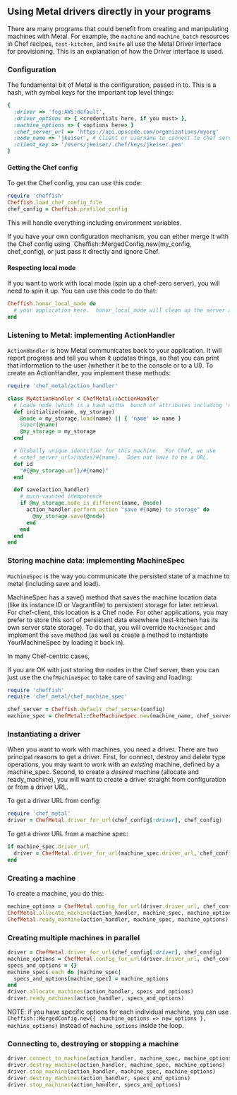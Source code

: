 ## Using Metal drivers directly in your programs

There are many programs that could benefit from creating and manipulating machines with Metal.  For example, the `machine` and `machine_batch` resources in Chef recipes, `test-kitchen`, and `knife` all use the Metal Driver interface for provisioning.  This is an explanation of how the Driver interface is used.

### Configuration

The fundamental bit of Metal is the configuration, passed in to.  This is a hash, with symbol keys for the important top level things:

```ruby
{
  :driver => 'fog:AWS:default',
  :driver_options => { <credentials here, if you must> },
  :machine_options => { <options here> }
  :chef_server_url => 'https://api.opscode.com/organizations/myorg'
  :node_name => 'jkeiser', # Client or username to connect to Chef server
  :client_key => '/Users/jkeiser/.chef/keys/jkeiser.pem'
}
```

#### Getting the Chef config

To get the Chef config, you can use this code:

```ruby
require 'cheffish'
Cheffish.load_chef_config_file
chef_config = Cheffish.profiled_config
```

This will handle everything including environment variables.

If you have your own configuration mechanism, you can either merge it with the Chef config using `Cheffish::MergedConfig.new(my_config, chef_config), or just pass it directly and ignore Chef.

#### Respecting local mode

If you want to work with local mode (spin up a chef-zero server), you will need to spin it up.  You can use this code to do that:

```ruby
Cheffish.honor_local_mode do
  # your application here.  honor_local_mode will clean up the server at the end of the block.
end
```

### Listening to Metal: implementing ActionHandler

`ActionHandler` is how Metal communicates back to your application. It will report progress and tell you when it updates things, so that you can print that information to the user (whether it be to the console or to a UI). To create an ActionHandler, you implement these methods:

```ruby
require 'chef_metal/action_handler'

class MyActionHandler < ChefMetal::ActionHandler
  # Loads node (which is a hash witha  bunch of attributes including 'name')
  def initialize(name, my_storage)
    @node = my_storage.load(name) || { 'name' => name }
    super(@name)
    @my_storage = my_storage
  end

  # Globally unique identifier for this machine.  For Chef, we use
  # <chef_server_url>/nodes/#{name}.  Does not have to be a URL.
  def id
    "#{@my_storage.url}/#{name}"
  end

  def save(action_handler)
    # much-vaunted idempotence
    if @my_storage.node_is_different(name, @node)
      action_handler.perform_action "save #{name} to storage" do
        @my_storage.save(@node)
      end
    end
  end
end
```

### Storing machine data: implementing MachineSpec

`MachineSpec` is the way you communicate the persisted state of a machine to metal (including save and load).

MachineSpec has a save() method that saves the machine location data (like its instance ID or Vagrantfile) to persistent storage for later retrieval. For chef-client, this location is a Chef node. For other applications, you may prefer to store this sort of persistent data elsewhere (test-kitchen has its own server state storage). To do that, you will override `MachineSpec` and implement the `save` method (as well as create a method to instantiate YourMachineSpec by loading it back in).

In many Chef-centric cases,

If you are OK with just storing the nodes in the Chef server, then you can just use the `ChefMachineSpec` to take care of saving and loading:

```ruby
require 'cheffish'
require 'chef_metal/chef_machine_spec'

chef_server = Cheffish.default_chef_server(config)
machine_spec = ChefMetal::ChefMachineSpec.new(machine_name, chef_server)
```

### Instantiating a driver

When you want to work with machines, you need a driver.  There are two principal reasons to get a driver.  First, for connect, destroy and delete type operations, you may want to work with an *existing* machine, defined by a machine_spec.  Second, to create a *desired* machine (allocate and ready_machine), you will want to create a driver straight from configuration or from a driver URL.

To get a driver URL from config:

```ruby
require 'chef_metal'
driver = ChefMetal.driver_for_url(chef_config[:driver], chef_config)
```

To get a driver URL from a machine spec:

```ruby
if machine_spec.driver_url
  driver = ChefMetal.driver_for_url(machine_spec.driver_url, chef_config)
end
```

### Creating a machine

To create a machine, you do this:

```ruby
machine_options = ChefMetal.config_for_url(driver.driver_url, chef_config)[:machine_options]
ChefMetal.allocate_machine(action_handler, machine_spec, machine_options)
ChefMetal.ready_machine(action_handler, machine_spec, machine_options)
```

### Creating multiple machines in parallel

```ruby
driver = ChefMetal.driver_for_url(chef_config[:driver], chef_config)
machine_options = ChefMetal.config_for_url(driver.driver_url, chef_config)[:machine_options]
specs_and_options = {}
machine_specs.each do |machine_spec|
  specs_and_options[machine_spec] = machine_options
end
driver.allocate_machines(action_handler, specs_and_options)
driver.ready_machines(action_handler, specs_and_options)
```

NOTE: if you have specific options for each individual machine, you can use `Cheffish::MergedConfig.new({ :machine_options => new_options }, machine_options)` instead of `machine_options` inside the loop.

### Connecting to, destroying or stopping a machine

```ruby
driver.connect_to_machine(action_handler, machine_spec, machine_options)
driver.destroy_machine(action_handler, machine_spec, machine_options)
driver.stop_machine(action_handler, machine_spec, machine_options)
driver.destroy_machines(action_handler, specs_and_options)
driver.stop_machines(action_handler, specs_and_options)
```

